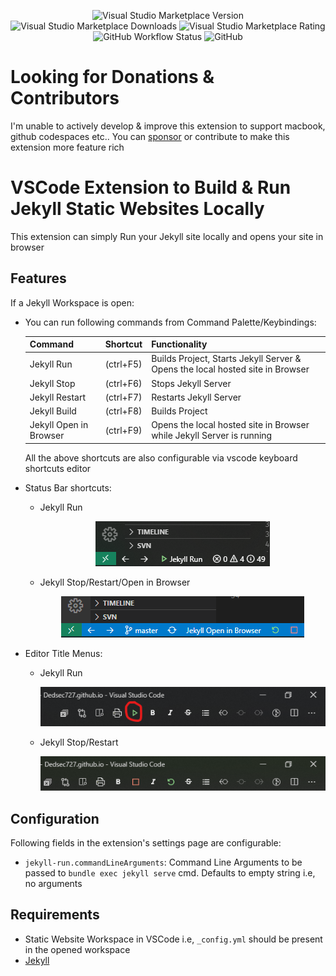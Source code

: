 <p align="center">
    <img alt="Visual Studio Marketplace Version" src="https://img.shields.io/visual-studio-marketplace/v/Dedsec727.jekyll-run?style=for-the-badge">
    <img alt="Visual Studio Marketplace Downloads" src="https://img.shields.io/visual-studio-marketplace/d/Dedsec727.jekyll-run?style=for-the-badge">
    <img alt="Visual Studio Marketplace Rating" src="https://img.shields.io/visual-studio-marketplace/r/Dedsec727.jekyll-run?style=for-the-badge">
    <img alt="GitHub Workflow Status" src="https://img.shields.io/github/workflow/status/Kanna727/jekyll-run/CI Publish?style=for-the-badge">
    <img alt="GitHub" src="https://img.shields.io/github/license/Kanna727/jekyll-run?style=for-the-badge">
</p>

# Looking for Donations & Contributors

I'm unable to actively develop & improve this extension to support macbook, github codespaces etc.. You can [sponsor](https://patreon.com/dedsec727) or contribute to make this extension more feature rich

# VSCode Extension to Build & Run Jekyll Static Websites Locally

This extension can simply Run your Jekyll site locally and opens your site in browser

## Features

If a Jekyll Workspace is open:

* You can run following commands from Command Palette/Keybindings:

  | Command | Shortcut | Functionality
  | --- | --- | --- |
  | Jekyll Run | (ctrl+F5) | Builds Project, Starts Jekyll Server & Opens the local hosted site in Browser
  | Jekyll Stop | (ctrl+F6) | Stops Jekyll Server
  | Jekyll Restart | (ctrl+F7) | Restarts Jekyll Server
  | Jekyll Build | (ctrl+F8) | Builds Project
  | Jekyll Open in Browser | (ctrl+F9) | Opens the local hosted site in Browser while Jekyll Server is running

  All the above shortcuts are also configurable via vscode keyboard shortcuts editor

* Status Bar shortcuts:

  * Jekyll Run

    <p align="center">
    <img  src="media/snaps/status-bar-run.png">
    </p>

  * Jekyll Stop/Restart/Open in Browser

    <p align="center">
    <img  src="media/snaps/status-bar-stop-restart.png">
    </p>

* Editor Title Menus:

  * Jekyll Run

    <p align="center">
    <img  src="media/snaps/editor-title-run.png">
    </p>

  * Jekyll Stop/Restart

    <p align="center">
    <img  src="media/snaps/editor-title-stop-restart.png">
    </p>

## Configuration

Following fields in the extension's settings page are configurable:

* `jekyll-run.commandLineArguments`: Command Line Arguments to be passed to `bundle exec jekyll serve` cmd. Defaults to empty string i.e, no arguments

## Requirements

* Static Website Workspace in VSCode i.e, `_config.yml` should be present in the opened workspace
* [Jekyll](https://jekyllrb.com/docs/installation/)
